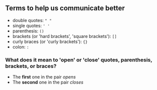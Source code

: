 ## Terms to help us communicate better

*   double quotes: `" "` 
*   single quotes: `' '` 
*   parenthesis: `()`
*   brackets (or 'hard brackets', 'square brackets'): `[]`
*   curly braces (or 'curly brackets'): `{}`
*   colon: `:`


### What does it mean to 'open' or 'close' quotes, parenthesis, brackets, or braces?
* The **first** one in the pair *opens*
* The **second** one in the pair *closes*


